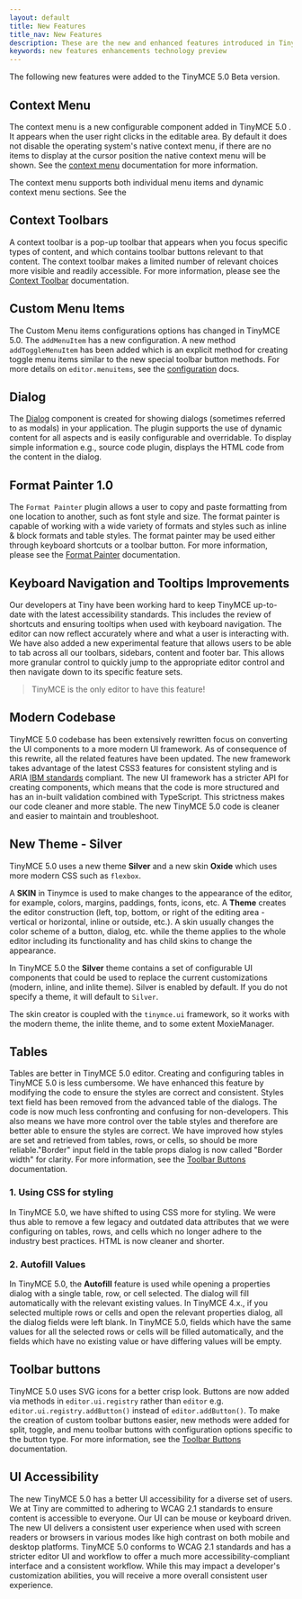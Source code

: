 ```yaml
---
layout: default
title: New Features
title_nav: New Features
description: These are the new and enhanced features introduced in TinyMCE 5.0.
keywords: new features enhancements technology preview
---
```


The following new features were added to the TinyMCE 5.0 Beta version.

## Context Menu

The context menu is a new configurable component added in TinyMCE 5.0 . It appears when the user right clicks in the editable area. By default it does not disable the operating system's native context menu, if there are no items to display at the cursor position the native context menu will be shown. See the [context menu]({{site.baseurl}}/ui-elements/contextmenu/) documentation for more information.

The context menu supports both individual menu items and dynamic context menu sections. See the

## Context Toolbars

A context toolbar is a pop-up toolbar that appears when you focus specific types of content, and which contains toolbar buttons relevant to that content. The context toolbar makes a limited number of relevant choices more visible and readily accessible. For more information, please see the [Context Toolbar]({{site.baseurl}}/ui-elements/contexttoolbar/) documentation.

## Custom Menu Items

The Custom Menu items configurations options has changed in TinyMCE 5.0. The `addMenuItem` has a new configuration. A new method `addToggleMenuItem` has been added which is an explicit method for creating toggle menu items similar to the new special toolbar button methods. For more details on `editor.menuitems`, see the [configuration]({{site.baseurl}}/ui-elements/typesoftoolbarbuttons/#menunbspbutton) docs.

<!-- ### Custom Sidebars

* `editor.addSidebar`, Docs coming soon. -->

## Dialog

The [Dialog]({{site.baseurl}}/ui-elements/dialog/) component is created for showing dialogs (sometimes referred to as modals) in your application. The plugin supports the use of dynamic content for all aspects and is easily configurable and overridable. To display simple information e.g., source code plugin, displays the HTML code from the content in the dialog.

## Format Painter 1.0

The `Format Painter` plugin allows a user to copy and paste formatting from one location to another, such as font style and size. The format painter is capable of working with a wide variety of formats and styles such as inline & block formats and table styles.
The format painter may be used either through keyboard shortcuts or a toolbar button. For more information, please see the [Format Painter]({{site.baseurl}}/plugins/formatpainter/) documentation.

<!-- ## Icon Packs

- New Section [(DOC-161)](https://ephocks.atlassian.net/browse/DOC-161)

## Modernize default content in TinyMCE 5.0

- New Section [(DOC-162)](https://ephocks.atlassian.net/browse/DOC-162) -->

## Keyboard Navigation and Tooltips Improvements

Our developers at Tiny have been working hard to keep TinyMCE up-to-date with the latest accessibility standards. This includes the review of shortcuts and ensuring tooltips when used with keyboard navigation.
The editor can now reflect accurately where and what a user is interacting with. We have also added a new experimental feature that allows users to be able to tab across all our toolbars, sidebars, content and footer bar. This allows more granular control to quickly jump to the appropriate editor control and then navigate down to its specific feature sets.

> TinyMCE is the only editor to have this feature!

## Modern Codebase

TinyMCE 5.0 codebase has been extensively rewritten focus on converting the UI components to a more modern UI framework. As of consequence of this rewrite, all the related features have been updated. The new framework takes advantage of the latest CSS3 features for consistent styling and is ARIA [IBM standards](https://www.ibm.com/able/checklists.html) compliant. The new UI framework has a stricter API for creating components, which means that the code is more structured and has an in-built validation combined with TypeScript. This strictness makes our code cleaner and more stable. The new TinyMCE 5.0 code is cleaner and easier to maintain and troubleshoot.

## New Theme - Silver

TinyMCE  5.0 uses a new theme **Silver** and a new skin **Oxide** which uses more modern CSS such as `flexbox`.

A **SKIN** in Tinymce is used to make changes to the appearance of the editor, for example, colors, margins, paddings, fonts, icons, etc. A **Theme** creates the editor construction (left, top, bottom, or right of the editing area - vertical or horizontal, inline or outside, etc.). A skin usually changes the color scheme of a button, dialog, etc. while the theme applies to the whole editor including its functionality and has child skins to change the appearance.

In TinyMCE 5.0 the **Silver** theme contains a set of configurable UI components that could be used to replace the current customizations (modern, inline, and inlite theme). Silver is enabled by default. If you do not specify a theme, it will default to `Silver`.

The skin creator is coupled with the `tinymce.ui` framework, so it works with the modern theme, the inlite theme, and to some extent MoxieManager.

<!-- ## Permanent Pen 1.0

The Permanent Pen allows you to add comments or responses in emails or other Notes documents, without having to change the test color or style. You can highlight text in two ways - using a permanent pen or using a highlighter pen. You must be in a rich-text field to use permanent pen and highlighters.

The Permanent Pen enables you to add text in a different color, typeface and type style, or font than the default font settings so that it stands out from the rest of the document. This is especially useful for collaborative projects because each user can work ina different colored permanent pen; everyone can see who contributed to the document by the color of the text.

This feature is easier to use when you want to apply the same text formatting to noncontagious text that you have already typed, or when you are inserting new text into existing text such as comments. Permanent Pen only works in a rich text field such as the body of a message.

The Permanent Pen function is available in the toolbar. When you click the Permanent pen icon and begin typing, the input defaults to `Arial` `bold` font; font size `12` and font color `red`. To disable the Permanent Pen function, click the Permanent pen icon again.

You can click anywhere in the text field to use the Permanent Pen function. To change the text style while Permanent Pen is enabled, right-click to open the **Context** menu, then select **Permanent pen** properties to open the **Permanent pen** properties dialog. -->

## Tables

Tables are better in TinyMCE 5.0 editor. Creating and configuring tables in TinyMCE 5.0 is less cumbersome. We have enhanced this feature by modifying the code to ensure the styles are correct and consistent. Styles text field has been removed from the advanced table of the dialogs. The code is now much less confronting and confusing for non-developers. This also means we have more control over the table styles and therefore are better able to ensure the styles are correct. We have improved how styles are set and retrieved from tables, rows, or cells, so should be more reliable."Border" input field in the table props dialog is now called "Border width" for clarity. For more information, see the [Toolbar Buttons]({{site.baseurl}}/plugins/table/) documentation.

### 1. Using CSS for styling

In TinyMCE 5.0, we have shifted to using CSS more for styling. We were thus able to remove a few legacy and outdated data attributes that we were configuring on tables, rows, and cells which no longer adhere to the industry best practices. HTML is now cleaner and shorter.

### 2. Autofill Values

In TinyMCE 5.0, the **Autofill** feature is used while opening a properties dialog with a single table, row, or cell selected. The dialog will fill automatically with the relevant existing values. In TinyMCE 4.x., if you selected multiple rows or cells and open the relevant properties dialog, all the dialog fields were left blank. In TinyMCE 5.0, fields which have the same values for all the selected rows or cells will be filled automatically, and the fields which have no existing value or have differing values will be empty.

## Toolbar buttons

TinyMCE 5.0 uses SVG icons for a better crisp look. Buttons are now added via methods in `editor.ui.registry` rather than `editor` e.g. `editor.ui.registry.addButton()` instead of `editor.addButton()`. To make the creation of custom toolbar buttons easier, new methods were added for split, toggle, and menu toolbar buttons with configuration options specific to the button type.
For more information, see the [Toolbar Buttons]({{site.baseurl}}/ui-elements/toolbarbuttons/) documentation.

## UI Accessibility

The new TinyMCE 5.0 has a better UI accessibility for a diverse set of users. We at Tiny are committed to adhering to WCAG 2.1 standards to ensure content is accessible to everyone.
Our UI can be mouse or keyboard driven. The new UI delivers a consistent user experience when used with screen readers or browsers in various modes like high contrast on both mobile and desktop platforms.
TinyMCE 5.0 conforms to WCAG 2.1 standards and has a stricter editor UI and workflow to offer a much more accessibility-compliant interface and a consistent workflow. While this may impact a developer's customization abilities, you will receive a more overall consistent user experience.

<!-- ## UI Microcopy Audit

- New Section [(DOC-163)](https://ephocks.atlassian.net/browse/DOC-163) -->







